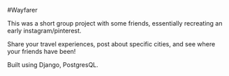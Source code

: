 #Wayfarer

This was a short group project with some friends, essentially recreating an early instagram/pinterest. 

Share your travel experiences, post about specific cities, and see where your friends have been!

Built using Django, PostgresQL.
